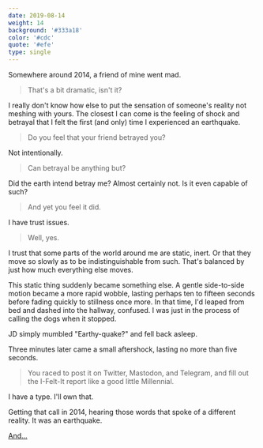 ```yaml
---
date: 2019-08-14
weight: 14
background: '#333a18'
color: '#cdc'
quote: '#efe'
type: single
---
```


Somewhere around 2014, a friend of mine went mad.

> That's a bit dramatic, isn't it?

I really don't know how else to put the sensation of someone's reality not meshing with yours. The closest I can come is the feeling of shock and betrayal that I felt the first (and only) time I experienced an earthquake.

> Do you feel that your friend betrayed you?

Not intentionally.

> Can betrayal be anything but?

Did the earth intend betray me? Almost certainly not. Is it even capable of such?

> And yet you feel it did.

I have trust issues.

> Well, yes.

I trust that some parts of the world around me are static, inert. Or that they move so slowly as to be indistinguishable from such. That's balanced by just how much everything else moves.

This static thing suddenly became something else. A gentle side-to-side motion became a more rapid wobble, lasting perhaps ten to fifteen seconds before fading quickly to stillness once more. In that time, I'd leaped from bed and dashed into the hallway, confused. I was just in the process of calling the dogs when it stopped.

JD simply mumbled "Earthy-quake?" and fell back asleep.

Three minutes later came a small aftershock, lasting no more than five seconds.

> You raced to post it on Twitter, Mastodon, and Telegram, and fill out the I-Felt-It report like a good little Millennial.

I have a type. I'll own that.

Getting that call in 2014, hearing those words that spoke of a different reality. It was an earthquake.

<a class="pulse" href="2">And...</a>
